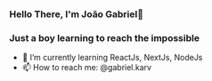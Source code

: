 <h3>Hello There, I'm João Gabriel👋</h3>
<h3>Just a boy learning to reach the impossible</h3>

- 🌱 I’m currently learning ReactJs, NextJs, NodeJs
- 📫 How to reach me: @gabriel.karv

